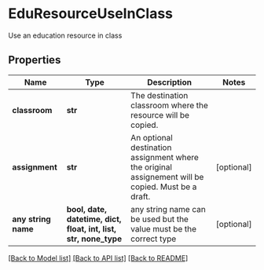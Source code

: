 # EduResourceUseInClass

Use an education resource in class

## Properties
Name | Type | Description | Notes
------------ | ------------- | ------------- | -------------
**classroom** | **str** | The destination classroom where the resource will be copied. | 
**assignment** | **str** | An optional destination assignment where the original assignement will be copied. Must be a draft. | [optional] 
**any string name** | **bool, date, datetime, dict, float, int, list, str, none_type** | any string name can be used but the value must be the correct type | [optional]

[[Back to Model list]](../README.md#documentation-for-models) [[Back to API list]](../README.md#documentation-for-api-endpoints) [[Back to README]](../README.md)


